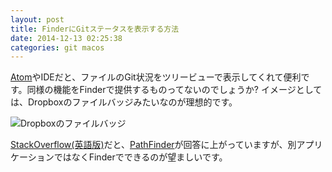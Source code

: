 ```yaml
---
layout: post
title: FinderにGitステータスを表示する方法
date: 2014-12-13 02:25:38
categories: git macos
---
```

<!-- {% raw %} -->
<p><a href="https://atom.io/" rel="nofollow noreferrer">Atom</a>やIDEだと、ファイルのGit状況をツリービューで表示してくれて便利です。同様の機能をFinderで提供するものってないのでしょうか? イメージとしては、Dropboxのファイルバッジみたいなのが理想的です。</p>

<p><img src="https://i.stack.imgur.com/EMSmJ.png" alt="Dropboxのファイルバッジ"></p>

<p><a href="https://stackoverflow.com/questions/17107540/git-client-integrated-with-finder">StackOverflow(英語版)</a>だと、<a href="http://www.cocoatech.com/pathfinder/" rel="nofollow noreferrer">PathFinder</a>が回答に上がっていますが、別アプリケーションではなくFinderでできるのが望ましいです。</p>
<!-- {% endraw %} -->
